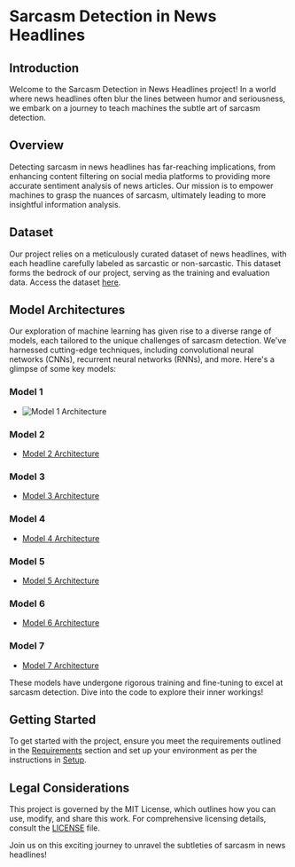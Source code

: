 # Sarcasm Detection in News Headlines

## Introduction

Welcome to the Sarcasm Detection in News Headlines project! In a world where news headlines often blur the lines between humor and seriousness, we embark on a journey to teach machines the subtle art of sarcasm detection.

## Overview

Detecting sarcasm in news headlines has far-reaching implications, from enhancing content filtering on social media platforms to providing more accurate sentiment analysis of news articles. Our mission is to empower machines to grasp the nuances of sarcasm, ultimately leading to more insightful information analysis.

## Dataset

Our project relies on a meticulously curated dataset of news headlines, with each headline carefully labeled as sarcastic or non-sarcastic. This dataset forms the bedrock of our project, serving as the training and evaluation data. Access the dataset [here](link-to-dataset).

## Model Architectures

Our exploration of machine learning has given rise to a diverse range of models, each tailored to the unique challenges of sarcasm detection. We've harnessed cutting-edge techniques, including convolutional neural networks (CNNs), recurrent neural networks (RNNs), and more. Here's a glimpse of some key models:

### Model 1
- ![Model 1 Architecture](asset/model_plot.png)

### Model 2
- [Model 2 Architecture](model_2.png)

### Model 3
- [Model 3 Architecture](model_3.png)

### Model 4
- [Model 4 Architecture](model_4.png)

### Model 5
- [Model 5 Architecture](model_5.png)

### Model 6
- [Model 6 Architecture](model_6.png)

### Model 7
- [Model 7 Architecture](model_7.png)

These models have undergone rigorous training and fine-tuning to excel at sarcasm detection. Dive into the code to explore their inner workings!

## Getting Started

To get started with the project, ensure you meet the requirements outlined in the [Requirements](#requirements) section and set up your environment as per the instructions in [Setup](#setup).

## Legal Considerations

This project is governed by the MIT License, which outlines how you can use, modify, and share this work. For comprehensive licensing details, consult the [LICENSE](LICENSE) file.

Join us on this exciting journey to unravel the subtleties of sarcasm in news headlines!
